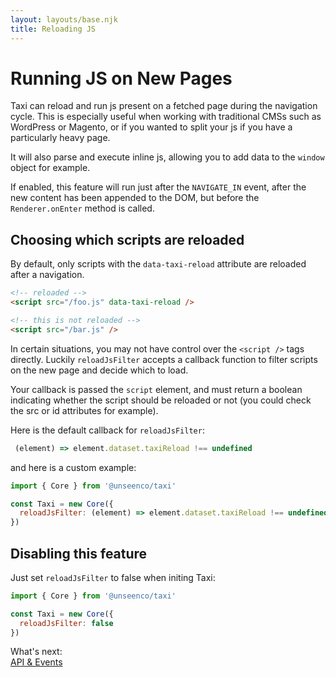 ```yaml
---
layout: layouts/base.njk
title: Reloading JS
---
```


# Running JS on New Pages
Taxi can reload and run js present on a fetched page during the navigation cycle. This is especially useful when working with traditional CMSs such as WordPress or Magento, or if you wanted to split your js if you have a particularly heavy page.

It will also parse and execute inline js, allowing you to add data to the `window` object for example.

If enabled, this feature will run just after the `NAVIGATE_IN` event, after the new content has been appended to the DOM, but before the `Renderer.onEnter` method is called.

## Choosing which scripts are reloaded
By default, only scripts with the `data-taxi-reload` attribute are reloaded after a navigation.

```html
<!-- reloaded -->
<script src="/foo.js" data-taxi-reload />

<!-- this is not reloaded -->
<script src="/bar.js" />
```
In certain situations, you may not have control over the `<script />` tags directly. Luckily `reloadJsFilter` accepts a callback function to filter scripts on the new page and decide which to load.

Your callback is passed the `script` element, and must return a boolean indicating whether the script should be reloaded or not (you could check the src or id attributes for example).

Here is the default callback for `reloadJsFilter`:

```js
 (element) => element.dataset.taxiReload !== undefined
```

and here is a custom example:
```js
import { Core } from '@unseenco/taxi'

const Taxi = new Core({
  reloadJsFilter: (element) => element.dataset.taxiReload !== undefined || element.src?.match('myscript.js')
})
```


## Disabling this feature
Just set `reloadJsFilter` to false when initing Taxi:

```js
import { Core } from '@unseenco/taxi'

const Taxi = new Core({
  reloadJsFilter: false
})
```

<div class="border rounded-sm p-4 mt-16">
    <div class="text-sm mb-2 font-bold">What's next:</div>
    <div>
        <a href="{{ global.url }}/api-events/">API & Events</a>
    </div>
</div>